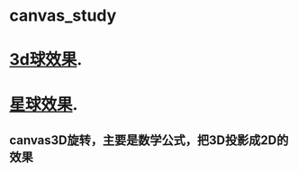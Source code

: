 # canvas_study

# [3d球效果](https://xiaozhouge.github.io/canvas_study/).

# [星球效果](https://xiaozhouge.github.io/canvas_study/star.html).

## canvas3D旋转，主要是数学公式，把3D投影成2D的效果
